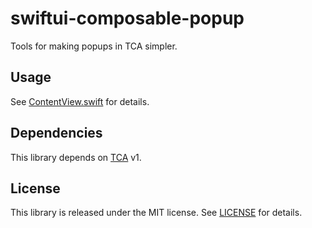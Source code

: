 # swiftui-composable-popup

Tools for making popups in TCA simpler.

## Usage
See [ContentView.swift](Sources/ComposablePopup/ContentView.swift) for details.

## Dependencies
This library depends on [TCA](https://github.com/pointfreeco/swift-composable-architecture) v1.

## License
This library is released under the MIT license. See [LICENSE](LICENSE) for details.
